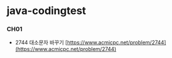 # java-codingtest

### CH01
- 2744 대소문자 바꾸기 [https://www.acmicpc.net/problem/2744](https://www.acmicpc.net/problem/2744)
 

